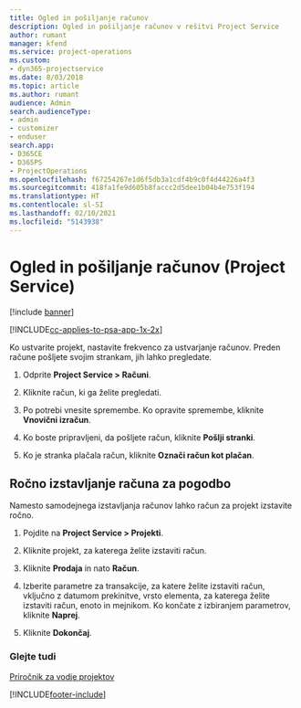```yaml
---
title: Ogled in pošiljanje računov
description: Ogled in pošiljanje računov v rešitvi Project Service
author: rumant
manager: kfend
ms.service: project-operations
ms.custom:
- dyn365-projectservice
ms.date: 8/03/2018
ms.topic: article
ms.author: rumant
audience: Admin
search.audienceType:
- admin
- customizer
- enduser
search.app:
- D365CE
- D365PS
- ProjectOperations
ms.openlocfilehash: f67254267e1d6f5db3a1cdf4b9c0f4d44226a4f3
ms.sourcegitcommit: 418fa1fe9d605b8faccc2d5dee1b04b4e753f194
ms.translationtype: HT
ms.contentlocale: sl-SI
ms.lasthandoff: 02/10/2021
ms.locfileid: "5143938"
---
```

# <a name="view-and-send-invoices-project-service"></a>Ogled in pošiljanje računov (Project Service)

[!include [banner](../includes/psa-now-project-operations.md)]

[!INCLUDE[cc-applies-to-psa-app-1x-2x](../includes/cc-applies-to-psa-app-1x-2x.md)]

Ko ustvarite projekt, nastavite frekvenco za ustvarjanje računov. Preden račune pošljete svojim strankam, jih lahko pregledate.  
  
1.  Odprite **Project Service > Računi**.  
  
2.  Kliknite račun, ki ga želite pregledati.  
  
3.  Po potrebi vnesite spremembe. Ko opravite spremembe, kliknite **Vnovični izračun**.  
  
4.  Ko boste pripravljeni, da pošljete račun, kliknite **Pošlji stranki**.  
  
5.  Ko je stranka plačala račun, kliknite **Označi račun kot plačan**.  
  
## <a name="manually-invoice-a-contract"></a>Ročno izstavljanje računa za pogodbo  
 Namesto samodejnega izstavljanja računov lahko račun za projekt izstavite ročno.  
  
1.  Pojdite na **Project Service > Projekti**.  
  
2.  Kliknite projekt, za katerega želite izstaviti račun.  
  
3.  Kliknite **Prodaja** in nato **Račun**.  
  
4.  Izberite parametre za transakcije, za katere želite izstaviti račun, vključno z datumom prekinitve, vrsto elementa, za katerega želite izstaviti račun, enoto in mejnikom. Ko končate z izbiranjem parametrov, kliknite **Naprej**.  
  
5.  Kliknite **Dokončaj**.  
  
### <a name="see-also"></a>Glejte tudi  
 [Priročnik za vodje projektov](../psa/project-manager-guide.md)


[!INCLUDE[footer-include](../includes/footer-banner.md)]